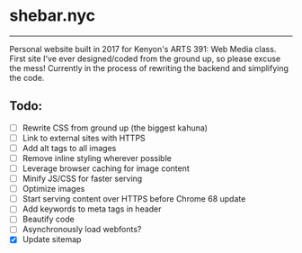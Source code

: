 # shebar.nyc
---
Personal website built in 2017 for Kenyon's ARTS 391: Web Media class. First site I've ever designed/coded from the ground up, so please excuse the mess! Currently in the process of rewriting the backend and simplifying the code.  

## Todo:
- [ ] Rewrite CSS from ground up (the biggest kahuna)
- [ ] Link to external sites with HTTPS
- [ ] Add alt tags to all images
- [ ] Remove inline styling wherever possible
- [ ] Leverage browser caching for image content
- [ ] Minify JS/CSS for faster serving
- [ ] Optimize images
- [ ] Start serving content over HTTPS before Chrome 68 update
- [ ] Add keywords to meta tags in header
- [ ] Beautify code
- [ ] Asynchronously load webfonts?
- [x] Update sitemap
